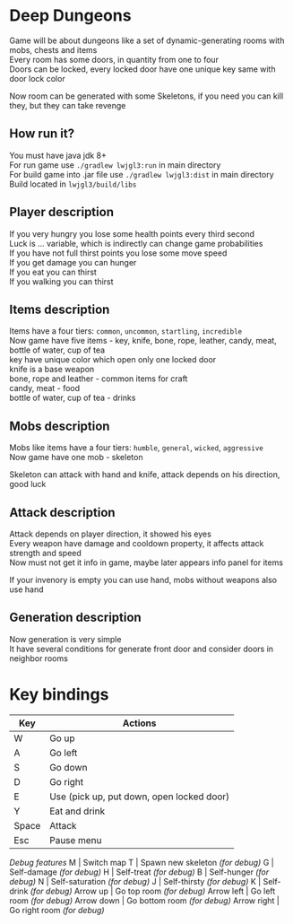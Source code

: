 # Deep Dungeons

Game will be about dungeons like a set of dynamic-generating rooms with mobs, chests and items  
Every room has some doors, in quantity from one to four  
Doors can be locked, every locked door have one unique key same with door lock color  

Now room can be generated with some Skeletons, if you need you can kill they, but they can take revenge

## How run it?

You must have java jdk 8+  
For run game use `./gradlew lwjgl3:run` in main directory  
For build game into .jar file use `./gradlew lwjgl3:dist` in main directory  
Build located in `lwjgl3/build/libs`

## Player description  

If you very hungry you lose some health points every third second  
Luck is ... variable, which is indirectly can change game probabilities  
If you have not full thirst points you lose some move speed  
If you get damage you can hunger  
If you eat you can thirst  
If you walking you can thirst  

## Items description

Items have a four tiers: `common`, `uncommon`, `startling`, `incredible`  
Now game have five items - key, knife, bone, rope, leather, candy, meat, bottle of water, cup of tea  
key have unique color which open only one locked door  
knife is a base weapon  
bone, rope and leather - common items for craft  
candy, meat - food  
bottle of water, cup of tea - drinks  

## Mobs description

Mobs like items have a four tiers: `humble`, `general`, `wicked`, `aggressive`  
Now game have one mob - skeleton

Skeleton can attack with hand and knife, attack depends on his direction, good luck

## Attack description

Attack depends on player direction, it showed his eyes  
Every weapon have damage and cooldown property, it affects attack strength and speed  
Now must not get it info in game, maybe later appears info panel for items

If your invenory is empty you can use hand, mobs without weapons also use hand  

## Generation description

Now generation is very simple  
It have several conditions for generate front door and consider doors in neighbor rooms  

# Key bindings

Key  | Actions
------------- | -------------
W  | Go up
A  | Go left
S  | Go down
D  | Go right
E  | Use (pick up, put down, open locked door)
Y  | Eat and drink
Space  | Attack
Esc | Pause menu
*Debug features*
M  | Switch map 
T  | Spawn new skeleton *(for debug)*
G  | Self-damage *(for debug)*
H  | Self-treat *(for debug)*
B  | Self-hunger *(for debug)*
N  | Self-saturation *(for debug)*
J  | Self-thirsty *(for debug)*
K  | Self-drink *(for debug)*
Arrow up | Go top room *(for debug)*
Arrow left | Go left room *(for debug)*
Arrow down | Go bottom room *(for debug)*
Arrow  right | Go right room *(for debug)*